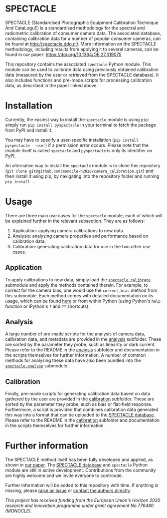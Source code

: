 # SPECTACLE

SPECTACLE (Standardised Photographic Equipment Calibration Technique And CataLoguE) is a standardised methodology for the spectral and radiometric calibration of consumer camera data. The associated database, containing calibration data for a number of popular consumer cameras, can be found at http://spectacle.ddq.nl/. More information on the SPECTACLE methodology, including results from applying it to several cameras, can be found in our paper: https://doi.org/10.1364/OE.27.019075

This repository contains the associated `spectacle` Python module. This module can be used to calibrate data using previously obtained calibration data (measured by the user or retrieved from the SPECTACLE database). It also includes functions and pre-made scripts for processing calibration data, as described in the paper linked above.

# Installation

Currently, the easiest way to install the `spectacle` module is using `pip`: simply run `pip install pyspectacle` in your terminal to fetch the package from PyPI and install it. 

You may have to specify a user-specific installation (`pip install pyspectacle --user`) if a permission error occurs. Please note that the module itself is called `spectacle` and `pyspectacle` is only its identifier on PyPI.

An alternative way to install the `spectacle` module is to clone this repository (`git clone git@github.com:monocle-h2020/camera_calibration.git`) and then install it using pip, by navigating into the repository folder and running `pip install .`.

# Usage

There are three main use cases for the `spectacle` module, each of which will be explained further in the relevant subsection. They are as follows:

1. Application: applying camera calibrations to new data.
2. Analysis: analysing camera properties and performance based on calibration data.
3. Calibration: generating calibration data for use in the two other use cases.

## Application

To apply calibrations to new data, simply load the [`spectacle.calibrate`](spectacle/calibrate.py) submodule and apply the methods contained therein. For example, to correct for the camera bias, one would use the `correct_bias` method from this submodule. Each method comes with detailed documentation on its usage, which can be found [here](spectacle/calibrate.py) or from within Python (using Python's `help` function or iPython's `?` and `??` shortcuts).

## Analysis

A large number of pre-made scripts for the analysis of camera data, calibration data, and metadata are provided in the [analysis](analysis) subfolder. These are sorted by the parameter they probe, such as linearity or dark current. Please refer to the README in the [analysis](analysis) subfolder and documentation in the scripts themselves for further information. A number of common methods for analysing these data have also been bundled into the [`spectacle.analyse`](spectacle/analyse.py) submodule.

## Calibration

Finally, pre-made scripts for generating calibration data based on data gathered by the user are provided in the [calibration](calibration) subfolder. These are sorted by the parameter they probe, such as bias or flat-field response. Furthermore, a script is provided that combines calibration data generated this way into a format that can be uploaded to the [SPECTACLE database](http://spectacle.ddq.nl/). Please refer to the README in the [calibration](calibration) subfolder and documentation in the scripts themselves for further information.

# Further information

The SPECTACLE method itself has been fully developed and applied, as shown in [our paper](https://doi.org/10.1364/OE.27.019075). The [SPECTACLE database](http://spectacle.ddq.nl/) and `spectacle` Python module are still in active development. Contributions from the community are highly welcome and we invite everyone to contribute.

Further information will be added to this repository with time. If anything is missing, please [raise an issue](https://github.com/monocle-h2020/camera_calibration/issues) or [contact the authors directly](mailto:burggraaff@strw.leidenuniv.nl).

_This project has received funding from the European Union's Horizon 2020 research and innovation programme under grant agreement No 776480 (MONOCLE)._
